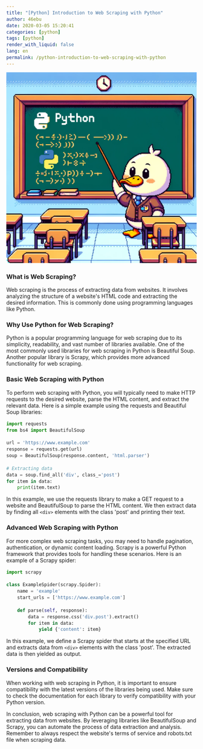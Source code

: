 ```yaml
---
title: "[Python] Introduction to Web Scraping with Python"
author: 46ebu
date: 2020-03-05 15:20:41 
categories: [python]
tags: [python]
render_with_liquid: false
lang: en
permalink: /python-introduction-to-web-scraping-with-python
---
```


![Intro](/assets/img/post/python.png)
### What is Web Scraping?

Web scraping is the process of extracting data from websites. It involves analyzing the structure of a website's HTML code and extracting the desired information. This is commonly done using programming languages like Python.

### Why Use Python for Web Scraping?

Python is a popular programming language for web scraping due to its simplicity, readability, and vast number of libraries available. One of the most commonly used libraries for web scraping in Python is Beautiful Soup. Another popular library is Scrapy, which provides more advanced functionality for web scraping.

### Basic Web Scraping with Python

To perform web scraping with Python, you will typically need to make HTTP requests to the desired website, parse the HTML content, and extract the relevant data. Here is a simple example using the requests and Beautiful Soup libraries:

```python
import requests
from bs4 import BeautifulSoup

url = 'https://www.example.com'
response = requests.get(url)
soup = BeautifulSoup(response.content, 'html.parser')

# Extracting data
data = soup.find_all('div', class_='post')
for item in data:
    print(item.text)
```

In this example, we use the requests library to make a GET request to a website and BeautifulSoup to parse the HTML content. We then extract data by finding all `<div>` elements with the class 'post' and printing their text.

### Advanced Web Scraping with Python

For more complex web scraping tasks, you may need to handle pagination, authentication, or dynamic content loading. Scrapy is a powerful Python framework that provides tools for handling these scenarios. Here is an example of a Scrapy spider:

```python
import scrapy

class ExampleSpider(scrapy.Spider):
    name = 'example'
    start_urls = ['https://www.example.com']

    def parse(self, response):
        data = response.css('div.post').extract()
        for item in data:
            yield {'content': item}
```

In this example, we define a Scrapy spider that starts at the specified URL and extracts data from `<div>` elements with the class 'post'. The extracted data is then yielded as output.

### Versions and Compatibility

When working with web scraping in Python, it is important to ensure compatibility with the latest versions of the libraries being used. Make sure to check the documentation for each library to verify compatibility with your Python version.

In conclusion, web scraping with Python can be a powerful tool for extracting data from websites. By leveraging libraries like BeautifulSoup and Scrapy, you can automate the process of data extraction and analysis. Remember to always respect the website's terms of service and robots.txt file when scraping data.